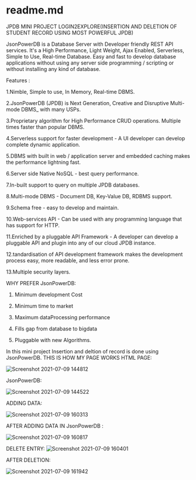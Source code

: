 # readme.md
JPDB MINI PROJECT LOGIN2EXPLORE(INSERTION AND DELETION OF STUDENT RECORD USING MOST POWERFUL JPDB)

JsonPowerDB is a Database Server with Developer friendly REST API services. It's a High Performance, Light Weight, Ajax Enabled, Serverless, Simple to Use, Real-time Database. Easy and fast to develop database applications without using any server side programming / scripting or without installing any kind of database.

Features :

1.Nimble, Simple to use, In Memory, Real-time DBMS.

2.JsonPowerDB (JPDB) is Next Generation, Creative and Disruptive Multi-mode DBMS_ with many USPs.

3.Proprietary algorithm for High Performance CRUD operations. Multiple times faster than popular DBMS.

4.Serverless support for faster development - A UI developer can develop complete dynamic application.

5.DBMS with built in web / application server and embedded caching makes the performance lightning fast.

6.Server side Native NoSQL - best query performance.

7.In-built support to query on multiple JPDB databases.

8.Multi-mode DBMS - Document DB, Key-Value DB, RDBMS support.

9.Schema free - easy to develop and maintain.






10.Web-services API - Can be used with any programming language that has support for HTTP.

11.Enriched by a pluggable API Framework - A developer can develop a pluggable API and plugin into any of our cloud JPDB instance.

12.tandardisation of API development framework makes the development process easy, more readable, and less error prone.

13.Multiple security layers.



WHY PREFER JsonPowerDB:



1. Minimum development Cost



3. Minimum time to market


5. Maximum dataProcessing performance


7. Fills gap from database to bigdata


9. Pluggable with new Algorithms.


In this mini project Insertion and deltion of record is done using JsonPowerDB.
THIS IS HOW MY PAGE WORKS
 HTML PAGE:

![Screenshot 2021-07-09 144812](https://user-images.githubusercontent.com/87073894/125066218-5cd1ba00-e0d0-11eb-98a1-49efb3f7a949.png)

JsonPowerDB:

![Screenshot 2021-07-09 144522](https://user-images.githubusercontent.com/87073894/125066421-9c98a180-e0d0-11eb-8871-6c4c4eed849a.png)

ADDING DATA:

![Screenshot 2021-07-09 160313](https://user-images.githubusercontent.com/87073894/125066524-b76b1600-e0d0-11eb-9fa4-14e99b6aaf6f.png)

AFTER ADDING DATA IN JsonPowerDB :

![Screenshot 2021-07-09 160817](https://user-images.githubusercontent.com/87073894/125066687-e8e3e180-e0d0-11eb-89ae-f5079475c5f3.png)

DELETE ENTRY:
![Screenshot 2021-07-09 160401](https://user-images.githubusercontent.com/87073894/125066785-05801980-e0d1-11eb-9241-2eae8aa8a07d.png)


AFTER DELETION:

![Screenshot 2021-07-09 161942](https://user-images.githubusercontent.com/87073894/125067231-9a831280-e0d1-11eb-8a63-49853ad77c1d.png)


